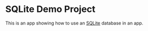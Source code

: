 # SQLite Demo Project

This is an app showing how to use an [SQLite](https://www.sqlite.org/)
database in an app.

